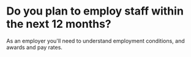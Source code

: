 # Do you plan to employ staff within the next 12 months?

As an employer you'll need to understand employment conditions, and awards and pay rates.
